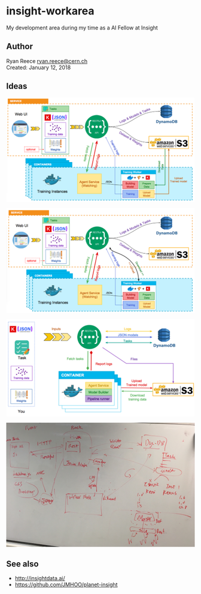 insight-workarea
===========================

My development area during my time as a AI Fellow at Insight


Author
----------------------------------

Ryan Reece <ryan.reece@cern.ch>     
Created: January 12, 2018


Ideas
----------------------------------

![Achitecture slide from Jimmy's demo (1).](media/jimmy-slide-01.png)

![Achitecture slide from Jimmy's demo (2).](media/jimmy-slide-02.png)

![Achitecture slide from Jimmy's demo (3).](media/jimmy-slide-03.png)

![Sketch Jimmy and Ryan made on Friday January 13, 2018.](media/whiteboard-with-jimmy-2018-01-13.jpg)


See also
----------------------------------

-   <http://insightdata.ai/>
-   <https://github.com/JMHOO/planet-insight>




